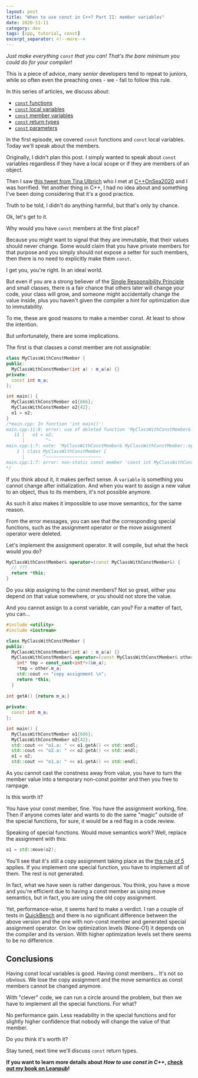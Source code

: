 ```yaml
---
layout: post
title: "When to use const in C++? Part II: member variables"
date: 2020-11-11
category: dev
tags: [cpp, tutorial, const]
excerpt_separator: <!--more-->
---
```

_Just make everything `const` that you can! That's the bare minimum you could do for your compiler!_

This is a piece of advice, many _senior_ developers tend to repeat to juniors, while so often even the preaching ones - we - fail to follow this rule.
<!--more-->

In this series of articles, we discuss about:
- [`const` functions](https://www.sandordargo.com/blog/2020/11/04/when-use-const-1-functions-local-variables)
- [`const` local variables](https://www.sandordargo.com/blog/2020/11/04/when-use-const-1-functions-local-variables)
- [`const` member variables](https://www.sandordargo.com/blog/2020/11/11/when-use-const-2-member-variables)
- [`const` return types](https://www.sandordargo.com/blog/2020/11/18/when-use-const-3-return-types)
- [`const` parameters](https://www.sandordargo.com/blog/2020/11/25/when-use-const-4-parameters)

In the first episode, we covered `const` functions and `const` local variables. Today we'll speak about the members.

Originally, I didn't plan this post. I simply wanted to speak about `const` variables regardless if they have a local scope or if they are members of an object.

Then I saw [this tweet from Tina Ulbrich](https://twitter.com/_Yulivee_/status/1310812389743435776) who I met at [C++OnSea2020](https://www.youtube.com/watch?v=y2OGpAqD-f8) and I was horrified. Yet another thing in C++, I had no idea about and something I've been doing considering that it's a good practice.

Truth to be told, I didn't do anything harmful, but that's only by chance.

Ok, let's get to it.

Why would you have `const` members at the first place?

Because you might want to signal that they are immutable, that their values should never change. Some would claim that you have private members for that purpose and you simply should not expose a setter for such members, then there is no need to explicitly make them `const`.

I get you, you're right. In an ideal world.

But even if you are a strong believer of the [Single Responsibility Principle]() and small classes, there is a fair chance that others later will change your code, your class will grow, and someone might accidentally change the value inside, plus you haven't given the compiler a hint for optimization due to immutability.

To me, these are good reasons to make a member const. At least to show the intention.

But unfortunately, there are some implications.

The first is that classes a const member are not assignable:
```cpp
class MyClassWithConstMember {
public:
  MyClassWithConstMember(int a) : m_a(a) {}
private:
  const int m_a;
};

int main() {
  MyClassWithConstMember o1{666};
  MyClassWithConstMember o2{42};
  o1 = o2;
}
/*main.cpp: In function 'int main()':
main.cpp:11:8: error: use of deleted function 'MyClassWithConstMember& MyClassWithConstMember::operator=(const MyClassWithConstMember&)'
   11 |   o1 = o2;
      |        ^~
main.cpp:1:7: note: 'MyClassWithConstMember& MyClassWithConstMember::operator=(const MyClassWithConstMember&)' is implicitly deleted because the default definition would be ill-formed:
    1 | class MyClassWithConstMember {
      |       ^~~~~~~~~~~~~~~~~~~~~~
main.cpp:1:7: error: non-static const member 'const int MyClassWithConstMember::m_a', cannot use default assignment operator
*/
```
If you think about it, it makes perfect sense. A `variable` is something you cannot change after initialization. And when you want to assign a new value to an object, thus to its members, it's not possible anymore.

As such it also makes it impossible to use move semantics, for the same reason.

From the error messages, you can see that the corresponding special functions, such as the assignment operator or the move assignment operator were deleted.

Let's implement the assignment operator. It will compile, but what the heck would you do?

```cpp
MyClassWithConstMember& operator=(const MyClassWithConstMember&) {
  // ???
  return *this;
}
```

Do you skip assigning to the const members? Not so great, either you depend on that value somewhere, or you should not store the value.

And you cannot assign to a const variable, can you? For a matter of fact, you can...

```cpp
#include <utility>
#include <iostream>

class MyClassWithConstMember {
public:
  MyClassWithConstMember(int a) : m_a(a) {}
  MyClassWithConstMember& operator=(const MyClassWithConstMember& other) {
    int* tmp = const_cast<int*>(&m_a);
    *tmp = other.m_a; 
    std::cout << "copy assignment \n";
    return *this;
  }
  
int getA() {return m_a;}
  
private:
  const int m_a;
};

int main() {
  MyClassWithConstMember o1{666};
  MyClassWithConstMember o2{42};
  std::cout << "o1.a: " << o1.getA() << std::endl;
  std::cout << "o2.a: " << o2.getA() << std::endl;
  o1 = o2;
  std::cout << "o1.a: " << o1.getA() << std::endl;

```

As you cannot cast the constness away from value, you have to turn the member value into a temporary non-const pointer and then you free to rampage.

Is this worth it?

You have your const member, fine. You have the assignment working, fine. Then if anyone comes later and wants to do the same "magic" outside of the special functions, for sure, it would be a red flag in a code review.

Speaking of special functions. Would move semantics work? Well, replace the assignment with this:

```cpp
o1 = std::move(o2);
```

You'll see that it's still a copy assignment taking place as the [the rule of 5](https://www.fluentcpp.com/2019/04/19/compiler-generated-functions-rule-of-three-and-rule-of-five/) applies. If you implement one special function, you have to implement all of them. The rest is not generated.

In fact, what we have seen is rather dangerous. You think, you have a move and you're efficient due to having a const member as using move semantics, but in fact, you are using the old copy assignment.

Yet, performance-wise, it seems hard to make a verdict. I ran a couple of tests in [QuickBench](https://quick-bench.com/q/58tnSzx0Hjm6t3KyIX9OcSHe9WE) and there is no significant difference between the above version and the one with non-const member and generated special assignment operator. On low optimization levels (None-O1) it depends on the compiler and its version. With higher optimization levels set there seems to be no difference.

## Conclusions

Having const local variables is good. Having const members... It's not so obvious. We lose the copy assignment and the move semantics as const members cannot be changed anymore.

With "clever" code, we can run a circle around the problem, but then we have to implement all the special functions. For what?

No performance gain. Less readability in the special functions and for slightly higher confidence that nobody will change the value of that member.

Do you think it's worth it?

Stay tuned, next time we'll discuss `const` return types.


**If you want to learn more details about _How to use const in C++_, [check out my book on Leanpub](https://leanpub.com/cppconst)!**

